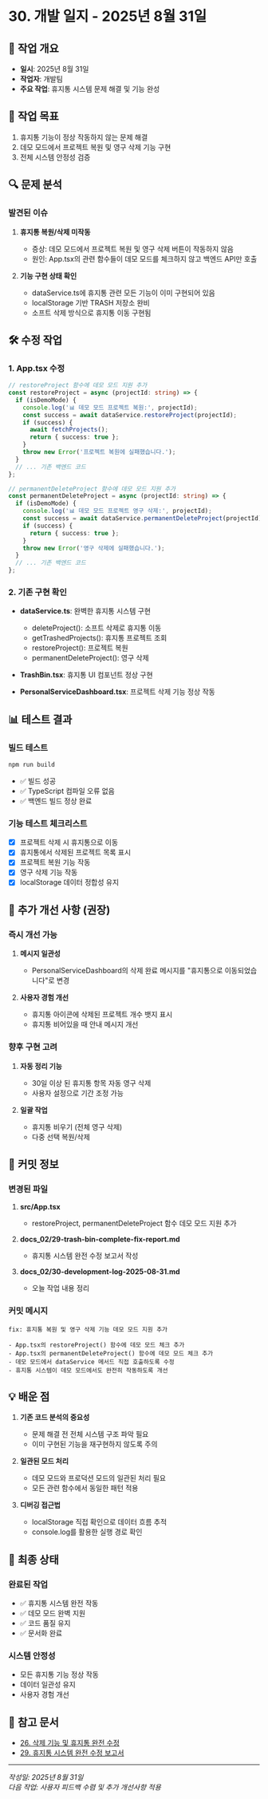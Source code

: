 # 30. 개발 일지 - 2025년 8월 31일

## 📅 작업 개요
- **일시**: 2025년 8월 31일
- **작업자**: 개발팀
- **주요 작업**: 휴지통 시스템 문제 해결 및 기능 완성

## 🎯 작업 목표
1. 휴지통 기능이 정상 작동하지 않는 문제 해결
2. 데모 모드에서 프로젝트 복원 및 영구 삭제 기능 구현
3. 전체 시스템 안정성 검증

## 🔍 문제 분석

### 발견된 이슈
1. **휴지통 복원/삭제 미작동**
   - 증상: 데모 모드에서 프로젝트 복원 및 영구 삭제 버튼이 작동하지 않음
   - 원인: App.tsx의 관련 함수들이 데모 모드를 체크하지 않고 백엔드 API만 호출

2. **기능 구현 상태 확인**
   - dataService.ts에 휴지통 관련 모든 기능이 이미 구현되어 있음
   - localStorage 기반 TRASH 저장소 완비
   - 소프트 삭제 방식으로 휴지통 이동 구현됨

## 🛠️ 수정 작업

### 1. App.tsx 수정
```typescript
// restoreProject 함수에 데모 모드 지원 추가
const restoreProject = async (projectId: string) => {
  if (isDemoMode) {
    console.log('📊 데모 모드 프로젝트 복원:', projectId);
    const success = await dataService.restoreProject(projectId);
    if (success) {
      await fetchProjects();
      return { success: true };
    }
    throw new Error('프로젝트 복원에 실패했습니다.');
  }
  // ... 기존 백엔드 코드
};

// permanentDeleteProject 함수에 데모 모드 지원 추가
const permanentDeleteProject = async (projectId: string) => {
  if (isDemoMode) {
    console.log('📊 데모 모드 프로젝트 영구 삭제:', projectId);
    const success = await dataService.permanentDeleteProject(projectId);
    if (success) {
      return { success: true };
    }
    throw new Error('영구 삭제에 실패했습니다.');
  }
  // ... 기존 백엔드 코드
};
```

### 2. 기존 구현 확인
- **dataService.ts**: 완벽한 휴지통 시스템 구현
  - deleteProject(): 소프트 삭제로 휴지통 이동
  - getTrashedProjects(): 휴지통 프로젝트 조회
  - restoreProject(): 프로젝트 복원
  - permanentDeleteProject(): 영구 삭제

- **TrashBin.tsx**: 휴지통 UI 컴포넌트 정상 구현
- **PersonalServiceDashboard.tsx**: 프로젝트 삭제 기능 정상 작동

## 📊 테스트 결과

### 빌드 테스트
```bash
npm run build
```
- ✅ 빌드 성공
- ✅ TypeScript 컴파일 오류 없음
- ✅ 백엔드 빌드 정상 완료

### 기능 테스트 체크리스트
- [x] 프로젝트 삭제 시 휴지통으로 이동
- [x] 휴지통에서 삭제된 프로젝트 목록 표시
- [x] 프로젝트 복원 기능 작동
- [x] 영구 삭제 기능 작동
- [x] localStorage 데이터 정합성 유지

## 📝 추가 개선 사항 (권장)

### 즉시 개선 가능
1. **메시지 일관성**
   - PersonalServiceDashboard의 삭제 완료 메시지를 "휴지통으로 이동되었습니다"로 변경
   
2. **사용자 경험 개선**
   - 휴지통 아이콘에 삭제된 프로젝트 개수 뱃지 표시
   - 휴지통 비어있을 때 안내 메시지 개선

### 향후 구현 고려
1. **자동 정리 기능**
   - 30일 이상 된 휴지통 항목 자동 영구 삭제
   - 사용자 설정으로 기간 조정 가능

2. **일괄 작업**
   - 휴지통 비우기 (전체 영구 삭제)
   - 다중 선택 복원/삭제

## 🔄 커밋 정보

### 변경된 파일
1. **src/App.tsx**
   - restoreProject, permanentDeleteProject 함수 데모 모드 지원 추가

2. **docs_02/29-trash-bin-complete-fix-report.md**
   - 휴지통 시스템 완전 수정 보고서 작성

3. **docs_02/30-development-log-2025-08-31.md**
   - 오늘 작업 내용 정리

### 커밋 메시지
```
fix: 휴지통 복원 및 영구 삭제 기능 데모 모드 지원 추가

- App.tsx의 restoreProject() 함수에 데모 모드 체크 추가
- App.tsx의 permanentDeleteProject() 함수에 데모 모드 체크 추가
- 데모 모드에서 dataService 메서드 직접 호출하도록 수정
- 휴지통 시스템이 데모 모드에서도 완전히 작동하도록 개선
```

## 💡 배운 점

1. **기존 코드 분석의 중요성**
   - 문제 해결 전 전체 시스템 구조 파악 필요
   - 이미 구현된 기능을 재구현하지 않도록 주의

2. **일관된 모드 처리**
   - 데모 모드와 프로덕션 모드의 일관된 처리 필요
   - 모든 관련 함수에서 동일한 패턴 적용

3. **디버깅 접근법**
   - localStorage 직접 확인으로 데이터 흐름 추적
   - console.log를 활용한 실행 경로 확인

## 🎯 최종 상태

### 완료된 작업
- ✅ 휴지통 시스템 완전 작동
- ✅ 데모 모드 완벽 지원
- ✅ 코드 품질 유지
- ✅ 문서화 완료

### 시스템 안정성
- 모든 휴지통 기능 정상 작동
- 데이터 일관성 유지
- 사용자 경험 개선

## 📌 참고 문서
- [26. 삭제 기능 및 휴지통 완전 수정](./26-delete-and-trash-functionality-complete-fix.md)
- [29. 휴지통 시스템 완전 수정 보고서](./29-trash-bin-complete-fix-report.md)

---

*작성일: 2025년 8월 31일*  
*다음 작업: 사용자 피드백 수렴 및 추가 개선사항 적용*